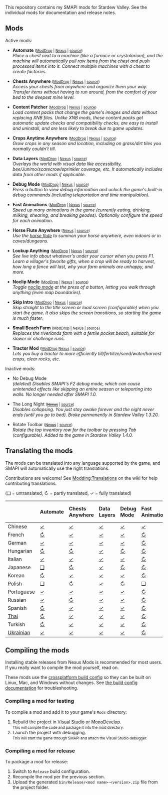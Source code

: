 ﻿This repository contains my SMAPI mods for Stardew Valley. See the individual mods for
documentation and release notes.

## Mods
Active mods:
* **Automate** <small>([ModDrop](https://www.moddrop.com/stardew-valley/mods/509760) | [Nexus](https://www.nexusmods.com/stardewvalley/mods/1063) | [source](Automate))</small>  
  _Place a chest next to a machine (like a furnace or crystalarium), and the machine will
  automatically pull raw items from the chest and push processed items into it. Connect multiple
  machines with a chest to create factories._

* **Chests Anywhere** <small>([ModDrop](https://www.moddrop.com/stardew-valley/mods/606600) | [Nexus](https://www.nexusmods.com/stardewvalley/mods/518) | [source](ChestsAnywhere))</small>  
  _Access your chests from anywhere and organize them your way. Transfer items without having to
  run around, from the comfort of your bed to the deepest mine level._

* **Content Patcher** <small>([ModDrop](https://www.moddrop.com/stardew-valley/mods/470174) | [Nexus](https://www.nexusmods.com/stardewvalley/mods/1915) | [source](ContentPatcher))</small>  
  _Load content packs that change the game's images and data without replacing XNB files. Unlike
  XNB mods, these content packs get automatic update checks and compatibility checks, are easy to
  install and uninstall, and are less likely to break due to game updates._

* **Crops Anytime Anywhere** <small>([ModDrop](https://www.moddrop.com/stardew-valley/mods/606647) | [Nexus](https://www.nexusmods.com/stardewvalley/mods/3000) | [source](CropsAnytimeAnywhere))</small>  
  _Grow crops in any season and location, including on grass/dirt tiles you normally couldn't till._

* **Data Layers** <small>([ModDrop](https://www.moddrop.com/stardew-valley/mods/606646) | [Nexus](https://www.nexusmods.com/stardewvalley/mods/1691) | [source](DataLayers))</small>  
  _Overlays the world with visual data like accessibility, bee/Junimo/scarecrow/sprinkler coverage,
  etc. It automatically includes data from other mods if applicable._

* **Debug Mode** <small>([ModDrop](https://www.moddrop.com/stardew-valley/mods/606608) | [Nexus](https://www.nexusmods.com/stardewvalley/mods/679) | [source](DebugMode))</small>  
  _Press a button to view debug information and unlock the game's built-in debug commands
  (including teleportation and time manipulation)._

* **Fast Animations** <small>([ModDrop](https://www.moddrop.com/stardew-valley/mods/606631) | [Nexus](https://www.nexusmods.com/stardewvalley/mods/1089) | [source](FastAnimations))</small>  
  _Speed up many animations in the game (currently eating, drinking, milking, shearing, and
  breaking geodes). Optionally configure the speed for each animation._

* **Horse Flute Anywhere** <small>([Nexus](https://www.nexusmods.com/stardewvalley/mods/7500) | [source](HorseFluteAnywhere))</small>  
  _Use the [horse flute](https://stardewvalleywiki.com/Horse_Flute) to summon your horse anywhere,
  even indoors or in caves/dungeons._

* **Lookup Anything** <small>([ModDrop](https://www.moddrop.com/stardew-valley/mods/606605) | [Nexus](https://www.nexusmods.com/stardewvalley/mods/541) | [source](LookupAnything))</small>  
  _See live info about whatever's under your cursor when you press F1. Learn a villager's favorite
  gifts, when a crop will be ready to harvest, how long a fence will last, why your farm animals
  are unhappy, and more._

* **Noclip Mode** <small>([ModDrop](https://www.moddrop.com/stardew-valley/mods/691002) | [Nexus](https://www.nexusmods.com/stardewvalley/mods/3900) | [source](NoclipMode))</small>  
  _Toggle [noclip mode](https://en.wikipedia.org/wiki/Noclip_mode) at the press of a button,
  letting you walk through anything (even map boundaries)._

* **Skip Intro** <small>([ModDrop](https://www.moddrop.com/stardew-valley/mods/606601) | [Nexus](https://www.nexusmods.com/stardewvalley/mods/533) | [source](SkipIntro))</small>  
  _Skip straight to the title screen or load screen (configurable) when you start the game. It also
  skips the screen transitions, so starting the game is much faster._

* **Small Beach Farm** <small>([ModDrop](https://www.moddrop.com/stardew-valley/mods/606555) | [Nexus](https://www.nexusmods.com/stardewvalley/mods/3750) | [source](SmallBeachFarm))</small>  
  _Replaces the riverlands farm with a fertile pocket beach, suitable for slower or challenge runs._

* **Tractor Mod** <small>([ModDrop](https://www.moddrop.com/stardew-valley/mods/606639) [Nexus](https://www.nexusmods.com/stardewvalley/mods/1401) | [source](TractorMod))</small>  
  _Lets you buy a tractor to more efficiently till/fertilize/seed/water/harvest crops, clear rocks, etc._

Inactive mods:
* No Debug Mode  
  _(deleted) Disables SMAPI's F2 debug mode, which can cause unintended effects like skipping an
  entire season or teleporting into walls. No longer needed after SMAPI 1.0._

* The Long Night <small>(~~[Nexus](https://www.nexusmods.com/stardewvalley/mods/1369)~~ | [source](_archived/TheLongNight))</small>  
  _Disables collapsing. You just stay awake forever and the night never ends (until you go to bed).
  Broke permanently in Stardew Valley 1.3.20._

* Rotate Toolbar <small>(~~[Nexus](https://www.nexusmods.com/stardewvalley/mods/1100)~~ | [source](_archived/RotateToolbar))</small>  
  _Rotate the top inventory row for the toolbar by pressing Tab (configurable). Added to the game
  in Stardew Valley 1.4.0._

## Translating the mods
<!--

    This section is auto-generated using a script, there's no need to edit it manually.
    https://github.com/Pathoschild/StardewScripts/tree/main/create-translation-summary

-->
The mods can be translated into any language supported by the game, and SMAPI will automatically
use the right translations.

Contributions are welcome! See [Modding:Translations](https://stardewvalleywiki.com/Modding:Translations)
on the wiki for help contributing translations.

(❑ = untranslated, ↻ = partly translated, ✓ = fully translated)

&nbsp;      | Automate                   | Chests Anywhere                  | Data Layers                  | Debug Mode                  | Fast Animations                  | Horse Flute Anywhere                 | Lookup Anything                  | Noclip Mode                  | Skip Intro                  | Small Beach Farm                 | Tractor Mod
:---------- | :------------------------- | :------------------------------- | :--------------------------- | :-------------------------- | :------------------------------- | :----------------------------------- | :------------------------------- | :--------------------------- | :-------------------------- | :------------------------------- | :---------------------------
Chinese     | [✓](Automate/i18n/zh.json) | [✓](ChestsAnywhere/i18n/zh.json) | [✓](DataLayers/i18n/zh.json) | [✓](DebugMode/i18n/zh.json) | [✓](FastAnimations/i18n/zh.json) | [✓](HorseFluteAnywhere/i18n/zh.json) | [↻](LookupAnything/i18n/zh.json) | [✓](NoclipMode/i18n/zh.json) | [✓](SkipIntro/i18n/zh.json) | [↻](SmallBeachFarm/i18n/zh.json) | [↻](TractorMod/i18n/zh.json)
French      | [↻](Automate/i18n/fr.json) | [✓](ChestsAnywhere/i18n/fr.json) | [✓](DataLayers/i18n/fr.json) | [✓](DebugMode/i18n/fr.json) | [↻](FastAnimations/i18n/fr.json) | [✓](HorseFluteAnywhere/i18n/fr.json) | [↻](LookupAnything/i18n/fr.json) | [✓](NoclipMode/i18n/fr.json) | [✓](SkipIntro/i18n/fr.json) | [✓](SmallBeachFarm/i18n/fr.json) | [↻](TractorMod/i18n/fr.json)
German      | [✓](Automate/i18n/de.json) | [✓](ChestsAnywhere/i18n/de.json) | [✓](DataLayers/i18n/de.json) | [✓](DebugMode/i18n/de.json) | [↻](FastAnimations/i18n/de.json) | [✓](HorseFluteAnywhere/i18n/de.json) | [↻](LookupAnything/i18n/de.json) | [✓](NoclipMode/i18n/de.json) | [✓](SkipIntro/i18n/de.json) | [✓](SmallBeachFarm/i18n/de.json) | [↻](TractorMod/i18n/de.json)
Hungarian   | [↻](Automate/i18n/hu.json) | [↻](ChestsAnywhere/i18n/hu.json) | [✓](DataLayers/i18n/hu.json) | [↻](DebugMode/i18n/hu.json) | [↻](FastAnimations/i18n/hu.json) | [✓](HorseFluteAnywhere/i18n/hu.json) | [↻](LookupAnything/i18n/hu.json) | [✓](NoclipMode/i18n/hu.json) | [❑](SkipIntro/i18n)         | [↻](SmallBeachFarm/i18n/hu.json) | [↻](TractorMod/i18n/hu.json)
Italian     | [✓](Automate/i18n/it.json) | [✓](ChestsAnywhere/i18n/it.json) | [✓](DataLayers/i18n/it.json) | [✓](DebugMode/i18n/it.json) | [↻](FastAnimations/i18n/it.json) | [✓](HorseFluteAnywhere/i18n/it.json) | [↻](LookupAnything/i18n/it.json) | [✓](NoclipMode/i18n/it.json) | [✓](SkipIntro/i18n/it.json) | [✓](SmallBeachFarm/i18n/it.json) | [↻](TractorMod/i18n/it.json)
Japanese    | [❑](Automate/i18n)         | [↻](ChestsAnywhere/i18n/ja.json) | [✓](DataLayers/i18n/ja.json) | [↻](DebugMode/i18n/ja.json) | [↻](FastAnimations/i18n/ja.json) | [❑](HorseFluteAnywhere/i18n)         | [↻](LookupAnything/i18n/ja.json) | [↻](NoclipMode/i18n/ja.json) | [✓](SkipIntro/i18n/ja.json) | [❑](SmallBeachFarm/i18n)         | [↻](TractorMod/i18n/ja.json)
Korean      | [↻](Automate/i18n/ko.json) | [✓](ChestsAnywhere/i18n/ko.json) | [✓](DataLayers/i18n/ko.json) | [✓](DebugMode/i18n/ko.json) | [↻](FastAnimations/i18n/ko.json) | [✓](HorseFluteAnywhere/i18n/ko.json) | [↻](LookupAnything/i18n/ko.json) | [✓](NoclipMode/i18n/ko.json) | [✓](SkipIntro/i18n/ko.json) | [↻](SmallBeachFarm/i18n/ko.json) | [↻](TractorMod/i18n/ko.json)
[Polish]    | [❑](Automate/i18n)         | [↻](ChestsAnywhere/i18n/pl.json) | [✓](DataLayers/i18n/pl.json) | [↻](DebugMode/i18n/pl.json) | [❑](FastAnimations/i18n)         | [❑](HorseFluteAnywhere/i18n)         | [↻](LookupAnything/i18n/pl.json) | [↻](NoclipMode/i18n/pl.json) | [❑](SkipIntro/i18n)         | [❑](SmallBeachFarm/i18n)         | [↻](TractorMod/i18n/pl.json)
Portuguese  | [✓](Automate/i18n/pt.json) | [✓](ChestsAnywhere/i18n/pt.json) | [✓](DataLayers/i18n/pt.json) | [✓](DebugMode/i18n/pt.json) | [↻](FastAnimations/i18n/pt.json) | [✓](HorseFluteAnywhere/i18n/pt.json) | [↻](LookupAnything/i18n/pt.json) | [✓](NoclipMode/i18n/pt.json) | [✓](SkipIntro/i18n/pt.json) | [✓](SmallBeachFarm/i18n/pt.json) | [↻](TractorMod/i18n/pt.json)
Russian     | [✓](Automate/i18n/ru.json) | [↻](ChestsAnywhere/i18n/ru.json) | [✓](DataLayers/i18n/ru.json) | [✓](DebugMode/i18n/ru.json) | [↻](FastAnimations/i18n/ru.json) | [✓](HorseFluteAnywhere/i18n/ru.json) | [↻](LookupAnything/i18n/ru.json) | [✓](NoclipMode/i18n/ru.json) | [✓](SkipIntro/i18n/ru.json) | [↻](SmallBeachFarm/i18n/ru.json) | [↻](TractorMod/i18n/ru.json)
Spanish     | [↻](Automate/i18n/es.json) | [✓](ChestsAnywhere/i18n/es.json) | [✓](DataLayers/i18n/es.json) | [✓](DebugMode/i18n/es.json) | [↻](FastAnimations/i18n/es.json) | [✓](HorseFluteAnywhere/i18n/es.json) | [↻](LookupAnything/i18n/es.json) | [✓](NoclipMode/i18n/es.json) | [✓](SkipIntro/i18n/es.json) | [↻](SmallBeachFarm/i18n/es.json) | [↻](TractorMod/i18n/es.json)
[Thai]      | [↻](Automate/i18n/th.json) | [✓](ChestsAnywhere/i18n/th.json) | [✓](DataLayers/i18n/th.json) | [✓](DebugMode/i18n/th.json) | [↻](FastAnimations/i18n/th.json) | [✓](HorseFluteAnywhere/i18n/th.json) | [↻](LookupAnything/i18n/th.json) | [✓](NoclipMode/i18n/th.json) | [✓](SkipIntro/i18n/th.json) | [↻](SmallBeachFarm/i18n/th.json) | [↻](TractorMod/i18n/th.json)
Turkish     | [↻](Automate/i18n/tr.json) | [✓](ChestsAnywhere/i18n/tr.json) | [✓](DataLayers/i18n/tr.json) | [✓](DebugMode/i18n/tr.json) | [↻](FastAnimations/i18n/tr.json) | [✓](HorseFluteAnywhere/i18n/tr.json) | [↻](LookupAnything/i18n/tr.json) | [✓](NoclipMode/i18n/tr.json) | [✓](SkipIntro/i18n/tr.json) | [✓](SmallBeachFarm/i18n/tr.json) | [↻](TractorMod/i18n/tr.json)
[Ukrainian] | [✓](Automate/i18n/uk.json) | [✓](ChestsAnywhere/i18n/uk.json) | [✓](DataLayers/i18n/uk.json) | [✓](DebugMode/i18n/uk.json) | [↻](FastAnimations/i18n/uk.json) | [✓](HorseFluteAnywhere/i18n/uk.json) | [↻](LookupAnything/i18n/uk.json) | [✓](NoclipMode/i18n/uk.json) | [✓](SkipIntro/i18n/uk.json) | [✓](SmallBeachFarm/i18n/uk.json) | [↻](TractorMod/i18n/uk.json)

[Polish]: https://www.nexusmods.com/stardewvalley/mods/3616
[Thai]: https://www.nexusmods.com/stardewvalley/mods/7052
[Ukrainian]: https://www.nexusmods.com/stardewvalley/mods/8427

## Compiling the mods
Installing stable releases from Nexus Mods is recommended for most users. If you really want to
compile the mod yourself, read on.

These mods use the [crossplatform build config](https://www.nuget.org/packages/Pathoschild.Stardew.ModBuildConfig)
so they can be built on Linux, Mac, and Windows without changes. See [the build config documentation](https://www.nuget.org/packages/Pathoschild.Stardew.ModBuildConfig)
for troubleshooting.

### Compiling a mod for testing
To compile a mod and add it to your game's `Mods` directory:

1. Rebuild the project in [Visual Studio](https://www.visualstudio.com/vs/community/) or [MonoDevelop](https://www.monodevelop.com/).  
   <small>This will compile the code and package it into the mod directory.</small>
2. Launch the project with debugging.  
   <small>This will start the game through SMAPI and attach the Visual Studio debugger.</small>

### Compiling a mod for release
To package a mod for release:

1. Switch to `Release` build configuration.
2. Recompile the mod per the previous section.
3. Upload the generated `bin/Release/<mod name>-<version>.zip` file from the project folder.
